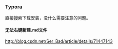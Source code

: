 ### Typora

直接搜索下载安装，没什么需要注意的问题。

#### 无法右键新建.md文件

http://blog.csdn.net/Ser_Bad/article/details/71447143